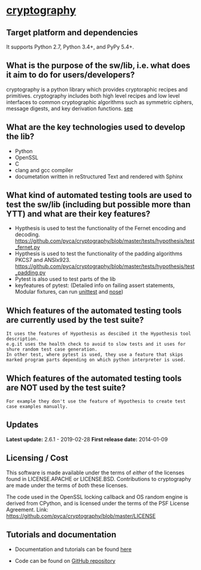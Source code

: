 # [cryptography](https://github.com/pyca/cryptography)


## Target platform and dependencies
 It supports Python 2.7, Python 3.4+, and PyPy 5.4+.

## What is the purpose of the sw/lib, i.e. what does it aim to do for users/developers?
cryptography is a python library which provides cryptoraphic recipes and primitives.
cryptography includes both high level recipes and low level interfaces to common cryptographic algorithms such as symmetric ciphers, message digests, and key derivation functions. [see](https://github.com/pyca/cryptography/blob/master/README.rst) 

## What are the key technologies used to develop the lib?
  - Python
  - OpenSSL
  - C
  - clang and gcc compiler
  - documetation written in reStructured Text and rendered with Sphinx

## What kind of automated testing tools are used to test the sw/lib (including but possible more than YTT) and what are their key features?
  - Hypthesis is used to test the functionality of the Fernet encoding and decoding.
      https://github.com/pyca/cryptography/blob/master/tests/hypothesis/test_fernet.py
  - Hypthesis is used to test the functionality of the padding algorithms PKCS7 and ANSIx923.
      https://github.com/pyca/cryptography/blob/master/tests/hypothesis/test_padding.py
  - Pytest is also used to test parts of the lib
  - keyfeatures of pytest: (Detailed info on failing assert statements, Modular fixtures, can run [unittest](https://docs.python.org/3/library/unittest.html) and [nose](https://nose.readthedocs.io/en/latest/)) 

## Which features of the automated testing tools are currently used by the test suite?
    It uses the features of Hypothesis as descibed it the Hypothesis tool description.
    e.g.it uses the health check to avoid to slow tests and it uses for shure random test case generation. 
    In other test, where pytest is used, they use a feature that skips marked program parts depending on which python interpreter is used. 
    
## Which features of the automated testing tools are NOT used by the test suite?
    For example they don't use the feature of Hypothesis to create test case examples manually.

## Updates

**Latest update:** 2.6.1 - 2019-02-28
**First release date:** 2014-01-09

## Licensing / Cost

This software is made available under the terms of *either* of the licenses
found in LICENSE.APACHE or LICENSE.BSD. Contributions to cryptography are made
under the terms of *both* these licenses.

The code used in the OpenSSL locking callback and OS random engine is derived
from CPython, and is licensed under the terms of the PSF License Agreement.
Link: https://github.com/pyca/cryptography/blob/master/LICENSE

## Tutorials and documentation

  - Documentation and tutorials can be found [here](https://cryptography.io/en/latest/)

  - Code can be found on [GitHub repository](https://github.com/pyca/cryptography) 
